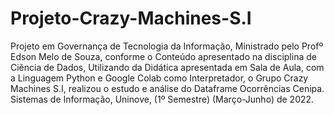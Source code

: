 # Projeto-Crazy-Machines-S.I

Projeto em Governança de Tecnologia da Informação, Ministrado pelo Profº Edson Melo de Souza, conforme o Conteúdo apresentado na disciplina de Ciência de Dados, Utilizando da Didática apresentada em Sala de Aula, com a Linguagem Python e Google Colab como Interpretador, o Grupo Crazy Machines S.I, realizou o estudo e análise do Dataframe Ocorrências Cenipa.
Sistemas de Informação, Uninove, (1º Semestre) (Março-Junho) de 2022.
